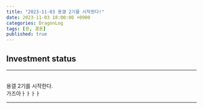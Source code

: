 ```yaml
---
title: "2023-11-03 용갤 2기를 시작한다!"
date: 2023-11-03 18:00:00 +0900
categories: DragonLog
tags: [용, 결혼]
published: true
---
```


## Investment status
---

<br>
용갤 2기를 시작한다.<br>
가즈아ㅏㅏㅏㅏ<br>

---

